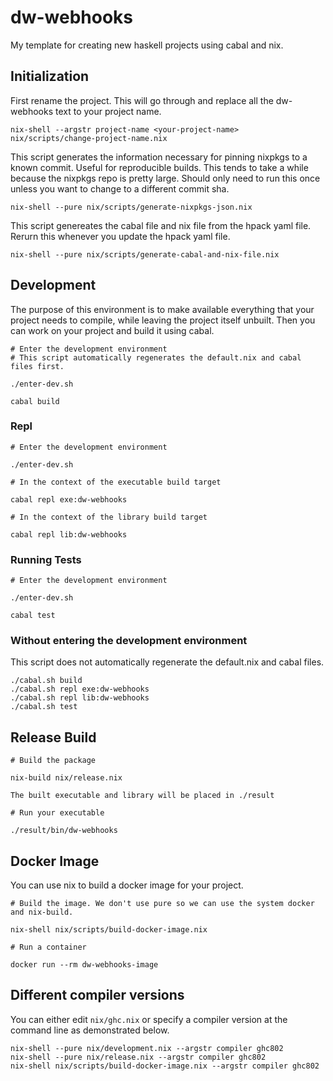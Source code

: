 # dw-webhooks

My template for creating new haskell projects using cabal and nix.

## Initialization

First rename the project. This will go through and replace all the
dw-webhooks text to your project name.

```
nix-shell --argstr project-name <your-project-name> nix/scripts/change-project-name.nix
```

This script generates the information necessary for pinning nixpkgs to a known
commit. Useful for reproducible builds. This tends to take a while because
the nixpkgs repo is pretty large. Should only need to run this once unless you
want to change to a different commit sha.

```
nix-shell --pure nix/scripts/generate-nixpkgs-json.nix
```


This script genereates the cabal file and nix file from the hpack yaml file.
Rerurn this whenever you update the hpack yaml file.

```
nix-shell --pure nix/scripts/generate-cabal-and-nix-file.nix
```

## Development

The purpose of this environment is to make available everything that your project
needs to compile, while leaving the project itself unbuilt. Then you can work on
your project and build it using cabal.

```
# Enter the development environment
# This script automatically regenerates the default.nix and cabal files first.

./enter-dev.sh
```

```
cabal build
```

### Repl

```
# Enter the development environment

./enter-dev.sh
```

```
# In the context of the executable build target

cabal repl exe:dw-webhooks
```

```
# In the context of the library build target

cabal repl lib:dw-webhooks
```

### Running Tests

```
# Enter the development environment

./enter-dev.sh
```

```
cabal test
```

### Without entering the development environment

This script does not automatically regenerate the default.nix and cabal files.

```
./cabal.sh build
./cabal.sh repl exe:dw-webhooks
./cabal.sh repl lib:dw-webhooks
./cabal.sh test
```

## Release Build

```
# Build the package

nix-build nix/release.nix

The built executable and library will be placed in ./result
```

```
# Run your executable

./result/bin/dw-webhooks
```

## Docker Image

You can use nix to build a docker image for your project.

```
# Build the image. We don't use pure so we can use the system docker and nix-build.

nix-shell nix/scripts/build-docker-image.nix
```

```
# Run a container

docker run --rm dw-webhooks-image
```

## Different compiler versions

You can either edit `nix/ghc.nix` or specify a compiler version at the command
line as demonstrated below.

```
nix-shell --pure nix/development.nix --argstr compiler ghc802
nix-shell --pure nix/release.nix --argstr compiler ghc802
nix-shell nix/scripts/build-docker-image.nix --argstr compiler ghc802
```

